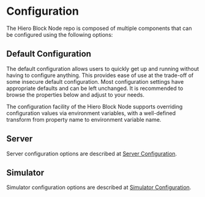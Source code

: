 # Configuration

The Hiero Block Node repo is composed of multiple components that can be configured using the following options:

## Default Configuration

The default configuration allows users to quickly get up and running without having to configure anything. This provides
ease of use at the trade-off of some insecure default configuration. Most configuration settings have appropriate
defaults and can be left unchanged. It is recommended to browse the properties below and adjust to your needs.

The configuration facility of the Hiero Block Node supports overriding configuration values via environment variables, with a well-defined transform from property name to environment variable name.

## Server

Server configuration options are described at [Server Configuration](server/configuration.md).

## Simulator

Simulator configuration options are described at [Simulator Configuration](simulator/configuration.md).
